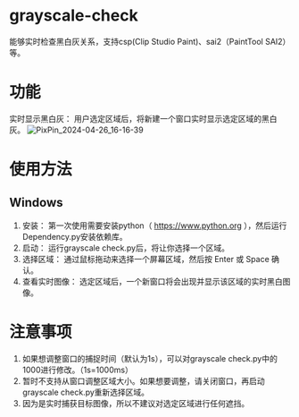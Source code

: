 # grayscale-check
能够实时检查黑白灰关系，支持csp(Clip Studio Paint)、sai2（PaintTool SAI2）等。
# 功能
实时显示黑白灰： 用户选定区域后，将新建一个窗口实时显示选定区域的黑白灰。
![PixPin_2024-04-26_16-16-39](https://github.com/asteltis/grayscale-check/assets/145424226/9a436ce6-12eb-4ca2-bcf2-d9d754c0e070)
# 使用方法
## Windows
1. 安装： 第一次使用需要安装python（ https://www.python.org ），然后运行Dependency.py安装依赖库。
2. 启动： 运行grayscale check.py后，将让你选择一个区域。
3. 选择区域： 通过鼠标拖动来选择一个屏幕区域，然后按 Enter 或 Space 确认。
4. 查看实时图像： 选定区域后，一个新窗口将会出现并显示该区域的实时黑白图像。
# 注意事项
1. 如果想调整窗口的捕捉时间（默认为1s），可以对grayscale check.py中的1000进行修改。（1s=1000ms）
2. 暂时不支持从窗口调整区域大小。如果想要调整，请关闭窗口，再启动grayscale check.py重新选择区域。
3. 因为是实时捕获目标图像，所以不建议对选定区域进行任何遮挡。
